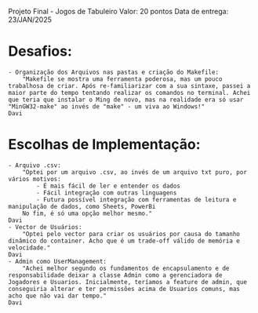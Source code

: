 Projeto Final - Jogos de Tabuleiro
Valor: 20 pontos
Data de entrega: 23/JAN/2025

# Desafios:
    - Organização dos Arquivos nas pastas e criação do Makefile:
        "Makefile se mostra uma ferramenta poderosa, mas um pouco trabalhosa de criar. Após re-familiarizar com a sua sintaxe, passei a maior parte do tempo tentando realizar os comandos no terminal. Achei que teria que instalar o Ming de novo, mas na realidade era só usar "MinGW32-make" ao invés de "make" - um viva ao Windows!"
    Davi
# Escolhas de Implementação:
    - Arquivo .csv:
        "Optei por um arquivo .csv, ao invés de um arquivo txt puro, por vários motivos:
            - É mais fácil de ler e entender os dados
            - Fácil integração com outras linguagens
            - Futura possível integração com ferramentas de leitura e manipulação de dados, como Sheets, PowerBi
        No fim, é só uma opção melhor mesmo."
    Davi
    - Vector de Usuários:
        "Optei pelo vector para criar os usuários por causa do tamanho dinâmico do container. Acho que é um trade-off válido de memória e velocidade."
    Davi
    - Admin como UserManagement:
        "Achei melhor segundo os fundamentos de encapsulamento e de responsabilidade deixar a classe Admin como a gerenciadora de Jogadores e Usuarios. Inicialmente, teríamos a feature de admin, que conseguiria alterar e ter permissões acima de Usuarios comuns, mas acho que não vai dar tempo."
    Davi